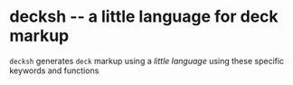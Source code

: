 # decksh -- a little language for deck markup

```decksh``` generates ```deck``` markup using a *little language* using these specific keywords and functions
